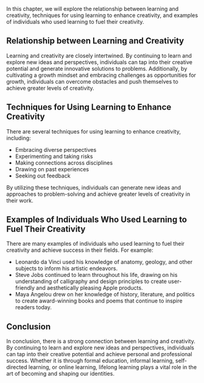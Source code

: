 
In this chapter, we will explore the relationship between learning and creativity, techniques for using learning to enhance creativity, and examples of individuals who used learning to fuel their creativity.

Relationship between Learning and Creativity
--------------------------------------------

Learning and creativity are closely intertwined. By continuing to learn and explore new ideas and perspectives, individuals can tap into their creative potential and generate innovative solutions to problems. Additionally, by cultivating a growth mindset and embracing challenges as opportunities for growth, individuals can overcome obstacles and push themselves to achieve greater levels of creativity.

Techniques for Using Learning to Enhance Creativity
---------------------------------------------------

There are several techniques for using learning to enhance creativity, including:

* Embracing diverse perspectives
* Experimenting and taking risks
* Making connections across disciplines
* Drawing on past experiences
* Seeking out feedback

By utilizing these techniques, individuals can generate new ideas and approaches to problem-solving and achieve greater levels of creativity in their work.

Examples of Individuals Who Used Learning to Fuel Their Creativity
------------------------------------------------------------------

There are many examples of individuals who used learning to fuel their creativity and achieve success in their fields. For example:

* Leonardo da Vinci used his knowledge of anatomy, geology, and other subjects to inform his artistic endeavors.
* Steve Jobs continued to learn throughout his life, drawing on his understanding of calligraphy and design principles to create user-friendly and aesthetically pleasing Apple products.
* Maya Angelou drew on her knowledge of history, literature, and politics to create award-winning books and poems that continue to inspire readers today.

Conclusion
----------

In conclusion, there is a strong connection between learning and creativity. By continuing to learn and explore new ideas and perspectives, individuals can tap into their creative potential and achieve personal and professional success. Whether it is through formal education, informal learning, self-directed learning, or online learning, lifelong learning plays a vital role in the art of becoming and shaping our identities.
